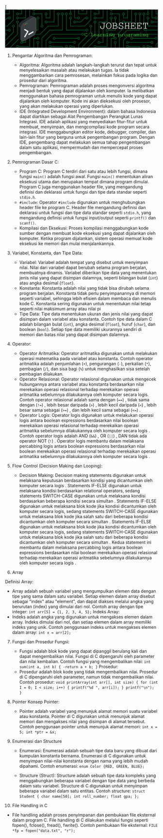 [![Header](https://github.com/piks16/jobsheet/blob/main/github-header-image%20(1).png)
1. Pengantar Algoritma dan Pemrograman:
   - Algoritma: Algoritma adalah langkah-langkah terurut dan tepat untuk menyelesaikan masalah atau melakukan tugas. Ia tidak menggambarkan cara pemrosesan, melainkan fokus pada logika dan prosedur dari algoritma.
   - Pemrograman: Pemrograman adalah proses mengonversi algoritma menjadi bentuk yang dapat dijalankan oleh komputer. Ia melibatkan menggunakan bahasa pemrograman untuk menulis kode yang dapat dijalankan oleh komputer. Kode ini akan dieksekusi oleh prosesor, yang akan melakukan operasi yang diperlukan.
   - IDE (Integrated Development Environment): dalam bahasa Indonesia dapat diartikan sebagai Alat Pengembangan Perangkat Lunas Integrasi. IDE adalah aplikasi yang menyediakan fitur-fitur untuk membuat, menyimpan, dan mengcompilasi kode program secara integrasi. IDE menggabungkan editor kode, debugger, compiler, dan lain-lain fitur yang berguna untuk pengembangan program. Dengan IDE, pengembang dapat melakukan semua tahap pengembangan dalam satu aplikasi, mempermudah dan mempercepat proses pengembangan.


2. Pemrograman Dasar C:
   - Program C: Program C terdiri dari satu atau lebih fungsi, dimana fungsi `main()` adalah fungsi awal. Fungsi `main()` menentukan aliran eksekusi utama dan merupakan tempat dimana program dimulai. Program C juga menggunakan header file, yang mengandung definisi dan deklarasi untuk fungsi dan tipe data standar seperti `stdio.h`.
   - `#include`: Operator `#include` digunakan untuk menghubungkan header file ke program C. Header file mengandung definisi dan deklarasi untuk fungsi dan tipe data standar seperti `stdio.h`, yang mengandung definisi untuk fungsi input/output seperti `printf()` dan `scanf()`.
   - Kompilasi dan Eksekusi: Proses kompilasi menggabungkan kode sumber dengan membuat kode eksekusi yang dapat dijalankan oleh komputer. Ketika program dijalankan, sistem operasi memuat kode eksekusi ke memori dan mulai menjalankannya.

3. Variabel, Konstanta, dan Tipe Data:
   - Variabel: Variabel adalah tempat yang disebut untuk menyimpan nilai. Nilai dari variabel dapat berubah selama program berjalan, membuatnya dinamis. Variabel diberikan tipe data yang menentukan jenis nilai yang dapat disimpan dalamnya, seperti bilangan bulat (`int`) atau angka desimal (`float`).
   - Konstanta: Konstanta adalah nilai yang tidak bisa dirubah selama program berjalan. Konstanta tidak perlu penyimpanannya di memori seperti variabel, sehingga lebih efisien dalam membaca dan menulis kode C. Konstanta sering digunakan untuk menentukan nilai tetap seperti nilai maksimum array atau nilai pi 
   - Tipe Data: Tipe data menentukan ukuran dan jenis nilai yang dapat disimpan dalam variabel atau konstanta. Contoh tipe data dalam C adalah bilangan bulat (`int`), angka desimal (`float`), huruf (`char`), dan boolean (`bool`). Setiap tipe data memiliki ukurannya sendiri di memori dan batas nilai yang dapat disimpan dalamnya.

4. Operator:
   - Operator Aritmatika: Operator aritmatika digunakan untuk melakukan operasi matematika pada variabel atau konstanta. Contoh operator aritmatika adalah penjumlahan (`+`), pengurangan (`-`), perkalian (`*`), pembagian (`/`), dan sisa bagi (`%`) untuk menghasilkan sisa setelah pembagian dilakukan.
   - Operator Relasional: Operator relasional digunakan untuk mengecek hubungannya antara variabel atau konstanta berdasarkan nilai merekaikan operasi relasional terhadap merekaikan operasi aritmatika sebelumnya dilakukannya oleh komputer secara logis. Contoh operator relasional adalah sama dengan (`==`) , tidak sama dengan (`!=`) , lebih besar daripada (`>`) , lebih kecil daripada (`<`) , lebih besar sama sebagai (`>=`) , dan lebih kecil sama sebagai (`<=`) .
   - Operator Logis: Operator logis digunakan untuk melakukan operasi logis antara boolean expressions berdasarkan nilai boolean merekaikan operasi relasional terhadap merekaikan operasi aritmatika sebelumnya dilakukannya oleh komputer secara logis . Contoh operator logis adalah AND (`&&`) , OR (`||`) , DAN tidak ada operator NOT (`!`) . Operator logis membantu dalam melaksana percabbing logis antara boolean expressions berdasarkan nilai boolean merekaikan operasi relasional terhadap merekaikan operasi aritmatika sebelumnya dilakukannya oleh komputer secara logis .

5. Flow Control (Decision Making dan Looping):
   - Decision Making: Decision making statements digunakan untuk melaksana keputusan berdasarkan kondisi yang dicantumkan oleh komputer secara logis . Statements IF-ELSE digunakan untuk melaksana kondisi berdasarkan relational operators, sedang statements SWITCH-CASE digunakan untuk melaksana kondisi berdasarkan beberapa kondisi secara simultan . Statements IF-ELSE digunakan untuk melaksana blok kode jika kondisi dicantumkan oleh komputer secara logis, sedang statements SWITCH-CASE digunakan untuk melaksana blok kode jika salah satu dari beberapa kondisi dicantumkan oleh komputer secara simultan . Statements IF-ELSE digunakan untuk melaksana blok kode jika kondisi dicantumkan oleh komputer secara logis, sedang statements SWITCH-CASE digunakan untuk melaksana blok kode jika salah satu dari beberapa kondisi dicantumkan oleh komputer secara simultan . Kedua statement ini membantu dalam melaksana percabbing logis antara boolean expressions berdasarkan nilai boolean merekaikan operasi relasional terhadap merekaikan operasi aritmatika sebelumnya dilakukannya oleh komputer secara logis .
6. Array
   
 Definisi Array:
   - Array adalah sebuah variabel yang mengumpulkan elemen data dengan tipe yang sama dalam satu variabel. Setiap elemen dalam array disebut sebagai "index" atau "element", dan dapat diakses melalui angka yang berurutan (index) yang dimulai dari nol. Contoh array dengan tipe integer: `int arr[5] = {1, 2, 3, 4, 5};`
 Indeks Array:
   - Indeks adalah angka yang digunakan untuk mengakses elemen dalam array. Indeks dimulai dari nol, dan setiap elemen dalam array memiliki indeks yang unik. Contoh penggunaan indeks untuk mengakses elemen dalam array: `int x = arr[2];`

7. Fungsi dan Prosedur
Fungsi:
   - Fungsi adalah blok kode yang dapat dipanggil berulang kali dan dapat mengembalikan nilai. Fungsi di C dipengaruhi oleh parameter dan nilai kembalian. Contoh fungsi yang mengembalikan nilai: `int sum(int a, int b) { -return a + b; }`
Prosedur:
   - Prosedur adalah blok kode yang tidak mengembalikan nilai. Prosedur di C dipengaruhi oleh parameter, namun tidak mengembalikan nilai. Contoh prosedur: `void printArray(int arr[], int size) { for (int I = 0; I < size; i++) { printf("%d ", arr[i]); } printf("\n"); }`

8. Pointer
Konsep Pointer:
   - Pointer adalah variabel yang menunjuk alamat memori suatu variabel atau konstanta. Pointer di C digunakan untuk menunjuk alamat memori dan mengakses nilai yang disimpan di alamat tersebut. Contoh penggunaan pointer untuk menunjuk alamat memori: `int x = 5; int *ptr = &x;`

9. Enumerasi dan Structure
   - Enumerasi:
Enumerasi adalah sebuah tipe data baru yang dibuat dari kumpulan konstanta bernama. Enumerasi di C digunakan untuk menyimpan nilai-nilai konstanta dengan nama yang lebih mudah dipahami. Contoh enumerasi: `enum Color {RED, GREEN, BLUE};`

   - Structure (Struct):
Structure adalah sebuah tipe data kompleks yang menggabungkan beberapa variabel dengan tipe data yang berbeda dalam satu variabel. Structure di C digunakan untuk menyimpan beberapa variabel dalam satu entitas. Contoh structure: `struct Student { char name[50]; int roll_number; float gpa; };`

10. File Handling in C   
- File handling adalah proses penyimpanan dan pembukaan file eksternal dalam program C. File handling di C dilakukan melalui fungsi seperti fopen(), fclose(), fread(), fwrite(). Contoh pembukaan file eksternal: `FILE *fp = fopen("data.txt", "r");`
